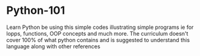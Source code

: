 # Python-101
Learn Python be using this simple codes illustrating simple programs ie for lopps, functions, OOP concepts and much more.
The curriculum doesn't cover 100% of what python contains and is suggested to understand this language along with other references
